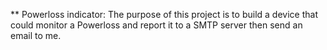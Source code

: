 ** Powerloss indicator:
The purpose of this project is to build a device that could monitor a Powerloss and report it to a SMTP server then send an email to me.  
